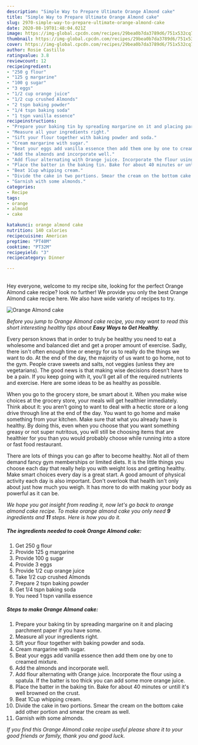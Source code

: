 ```yaml
---
description: "Simple Way to Prepare Ultimate Orange Almond cake"
title: "Simple Way to Prepare Ultimate Orange Almond cake"
slug: 2970-simple-way-to-prepare-ultimate-orange-almond-cake
date: 2020-08-19T01:48:04.021Z
image: https://img-global.cpcdn.com/recipes/29bea0b7da3789d6/751x532cq70/orange-almond-cake-recipe-main-photo.jpg
thumbnail: https://img-global.cpcdn.com/recipes/29bea0b7da3789d6/751x532cq70/orange-almond-cake-recipe-main-photo.jpg
cover: https://img-global.cpcdn.com/recipes/29bea0b7da3789d6/751x532cq70/orange-almond-cake-recipe-main-photo.jpg
author: Rosie Castillo
ratingvalue: 3.8
reviewcount: 12
recipeingredient:
- "250 g flour"
- "125 g margarine"
- "100 g sugar"
- "3 eggs"
- "1/2 cup orange juice"
- "1/2 cup crushed Almonds"
- "2 tspn baking powder"
- "1/4 tspn baking soda"
- "1 tspn vanilla essence"
recipeinstructions:
- "Prepare your baking tin by spreading margarine on it and placing parchment paper if you have some."
- "Measure all your ingredients right."
- "Sift your flour together with baking powder and soda."
- "Cream margarine with sugar."
- "Beat your eggs add vanilla essence then add them one by one to creamed mixture."
- "Add the almonds and incorporate well."
- "Add flour alternating with Orange juice. Incorporate the flour using a spatula. If the batter is too thick you can add some more orange juice."
- "Place the batter in the baking tin. Bake for about 40 minutes or untill it&#39;s well browned on the crust."
- "Beat 1Cup whipping cream."
- "Divide the cake in two portions. Smear the cream on the bottom cake add other portion and smear the cream as well."
- "Garnish with some almonds."
categories:
- Recipe
tags:
- orange
- almond
- cake

katakunci: orange almond cake 
nutrition: 140 calories
recipecuisine: American
preptime: "PT40M"
cooktime: "PT32M"
recipeyield: "3"
recipecategory: Dinner

---
```

<br>
Hey everyone, welcome to my recipe site, looking for the perfect Orange Almond cake recipe? look no further! We provide you only the best Orange Almond cake recipe here. We also have wide variety of recipes to try.
<br>


![Orange Almond cake](https://img-global.cpcdn.com/recipes/29bea0b7da3789d6/751x532cq70/orange-almond-cake-recipe-main-photo.jpg)

<i>Before you jump to Orange Almond cake recipe, you may want to read this short interesting healthy tips about <strong>Easy Ways to Get Healthy</strong>.</i>

Every person knows that in order to truly be healthy you need to eat a wholesome and balanced diet and get a proper amount of exercise. Sadly, there isn't often enough time or energy for us to really do the things we want to do. At the end of the day, the majority of us want to go home, not to the gym. People crave sweets and salts, not veggies (unless they are vegetarians). The good news is that making wise decisions doesn’t have to be a pain. If you keep going with it, you'll get all of the required nutrients and exercise. Here are some ideas to be as healthy as possible.

When you go to the grocery store, be smart about it. When you make wise choices at the grocery store, your meals will get healthier immediately. Think about it: you aren’t going to want to deal with a hectic store or a long drive through line at the end of the day. You want to go home and make something from your kitchen. Make sure that what you already have is healthy. By doing this, even when you choose that you want something greasy or not super nutritous, you will still be choosing items that are healthier for you than you would probably choose while running into a store or fast food restaurant.

There are lots of things you can go after to become healthy. Not all of them demand fancy gym memberships or limited diets. It is the little things you choose each day that really help you with weight loss and getting healthy. Make smart choices every day is a great start. A good amount of physical activity each day is also important. Don't overlook that health isn't only about just how much you weigh. It has more to do with making your body as powerful as it can be. 


<i>We hope you got insight from reading it, now let's go back to orange almond cake recipe. To make orange almond cake you only need <strong>9</strong> ingredients and <strong>11</strong> steps. Here is how you do it.
</i>

##### The ingredients needed to cook Orange Almond cake:

1. Get 250 g flour
1. Provide 125 g margarine
1. Provide 100 g sugar
1. Provide 3 eggs
1. Provide 1/2 cup orange juice
1. Take 1/2 cup crushed Almonds
1. Prepare 2 tspn baking powder
1. Get 1/4 tspn baking soda
1. You need 1 tspn vanilla essence


##### Steps to make Orange Almond cake:

1. Prepare your baking tin by spreading margarine on it and placing parchment paper if you have some.
1. Measure all your ingredients right.
1. Sift your flour together with baking powder and soda.
1. Cream margarine with sugar.
1. Beat your eggs add vanilla essence then add them one by one to creamed mixture.
1. Add the almonds and incorporate well.
1. Add flour alternating with Orange juice. Incorporate the flour using a spatula. If the batter is too thick you can add some more orange juice.
1. Place the batter in the baking tin. Bake for about 40 minutes or untill it&#39;s well browned on the crust.
1. Beat 1Cup whipping cream.
1. Divide the cake in two portions. Smear the cream on the bottom cake add other portion and smear the cream as well.
1. Garnish with some almonds.


<i>If you find this Orange Almond cake recipe useful please share it to your good friends or family, thank you and good luck.</i>
